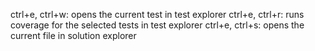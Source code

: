 ctrl+e, ctrl+w: opens the current test in test explorer
ctrl+e, ctrl+r: runs coverage for the selected tests in test explorer
ctrl+e, ctrl+s: opens the current file in solution explorer
